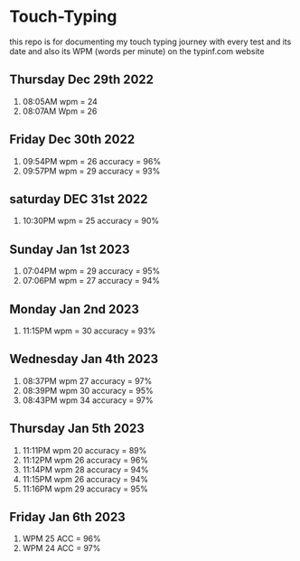 # Touch-Typing
this repo is for documenting my touch typing journey with every test and its date and also its WPM (words per minute) on the typinf.com website



## Thursday Dec 29th 2022
1. 08:05AM wpm = 24
2. 08:07AM Wpm = 26

## Friday Dec 30th 2022
1. 09:54PM wpm = 26 accuracy = 96%
2. 09:57PM wpm = 29 accuracy = 93%

## saturday DEC 31st 2022
1. 10:30PM wpm = 25 accuracy = 90%

## Sunday Jan 1st 2023
1. 07:04PM wpm = 29 accuracy = 95%
2. 07:06PM wpm = 27 accuracy = 94%

## Monday Jan 2nd 2023
1. 11:15PM wpm = 30 accuracy = 93%

## Wednesday Jan 4th 2023
1. 08:37PM wpm 27 accuracy = 97%
2. 08:39PM wpm 30 accuracy = 95%
3. 08:43PM wpm 34 accuracy = 97%

## Thursday Jan 5th 2023
1. 11:11PM wpm 20 accuracy = 89%
2. 11:12PM wpm 26 accuracy = 96%
3. 11:14PM wpm 28 accuracy = 94%
4. 11:15PM wpm 26 accuracy = 94%
5. 11:16PM wpm 29 accuracy = 95%


## Friday Jan 6th 2023
1. WPM 25 ACC = 96%
2. WPM 24 ACC = 97%


